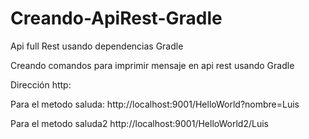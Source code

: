 # Creando-ApiRest-Gradle
Api full Rest usando dependencias Gradle

Creando comandos para imprimir mensaje en api rest usando Gradle

Dirección http:

Para el metodo saluda: http://localhost:9001/HelloWorld?nombre=Luis

Para el metodo saluda2 http://localhost:9001/HelloWorld2/Luis
